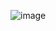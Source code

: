 ![image](https://github.com/jamshid-ds/amaliyot-mohirdev-visualization/assets/117648241/c85e2222-10ef-41e7-abbc-4f9db7fe331f)
